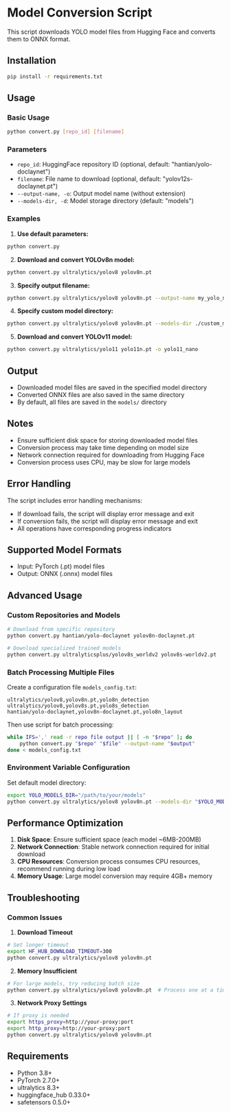 # Model Conversion Script

This script downloads YOLO model files from Hugging Face and converts them to ONNX format.

## Installation

```bash
pip install -r requirements.txt
```

## Usage

### Basic Usage

```bash
python convert.py [repo_id] [filename]
```

### Parameters

- `repo_id`: HuggingFace repository ID (optional, default: "hantian/yolo-doclaynet")
- `filename`: File name to download (optional, default: "yolov12s-doclaynet.pt")
- `--output-name, -o`: Output model name (without extension)
- `--models-dir, -d`: Model storage directory (default: "models")

### Examples

1. **Use default parameters:**
```bash
python convert.py
```

2. **Download and convert YOLOv8n model:**
```bash
python convert.py ultralytics/yolov8 yolov8n.pt
```

3. **Specify output filename:**
```bash
python convert.py ultralytics/yolov8 yolov8n.pt --output-name my_yolo_model
```

4. **Specify custom model directory:**
```bash
python convert.py ultralytics/yolov8 yolov8n.pt --models-dir ./custom_models
```

5. **Download and convert YOLOv11 model:**
```bash
python convert.py ultralytics/yolo11 yolo11n.pt -o yolo11_nano
```

## Output

- Downloaded model files are saved in the specified model directory
- Converted ONNX files are also saved in the same directory
- By default, all files are saved in the `models/` directory

## Notes

- Ensure sufficient disk space for storing downloaded model files
- Conversion process may take time depending on model size
- Network connection required for downloading from Hugging Face
- Conversion process uses CPU, may be slow for large models

## Error Handling

The script includes error handling mechanisms:
- If download fails, the script will display error message and exit
- If conversion fails, the script will display error message and exit
- All operations have corresponding progress indicators

## Supported Model Formats

- Input: PyTorch (.pt) model files
- Output: ONNX (.onnx) model files

## Advanced Usage

### Custom Repositories and Models

```bash
# Download from specific repository
python convert.py hantian/yolo-doclaynet yolov8n-doclaynet.pt

# Download specialized trained models
python convert.py ultralyticsplus/yolov8s_worldv2 yolov8s-worldv2.pt
```

### Batch Processing Multiple Files

Create a configuration file `models_config.txt`:
```
ultralytics/yolov8,yolov8n.pt,yolo8n_detection
ultralytics/yolov8,yolov8s.pt,yolo8s_detection
hantian/yolo-doclaynet,yolov8n-doclaynet.pt,yolo8n_layout
```

Then use script for batch processing:
```bash
while IFS=',' read -r repo file output || [ -n "$repo" ]; do
    python convert.py "$repo" "$file" --output-name "$output"
done < models_config.txt
```

### Environment Variable Configuration

Set default model directory:
```bash
export YOLO_MODELS_DIR="/path/to/your/models"
python convert.py ultralytics/yolov8 yolov8n.pt --models-dir "$YOLO_MODELS_DIR"
```

## Performance Optimization

1. **Disk Space**: Ensure sufficient space (each model ~6MB-200MB)
2. **Network Connection**: Stable network connection required for initial download
3. **CPU Resources**: Conversion process consumes CPU resources, recommend running during low load
4. **Memory Usage**: Large model conversion may require 4GB+ memory

## Troubleshooting

### Common Issues

1. **Download Timeout**
```bash
# Set longer timeout
export HF_HUB_DOWNLOAD_TIMEOUT=300
python convert.py ultralytics/yolov8 yolov8n.pt
```

2. **Memory Insufficient**
```bash
# For large models, try reducing batch size
python convert.py ultralytics/yolov8 yolov8n.pt  # Process one at a time
```

3. **Network Proxy Settings**
```bash
# If proxy is needed
export https_proxy=http://your-proxy:port
export http_proxy=http://your-proxy:port
python convert.py ultralytics/yolov8 yolov8n.pt
```

## Requirements

- Python 3.8+
- PyTorch 2.7.0+
- ultralytics 8.3+
- huggingface_hub 0.33.0+
- safetensors 0.5.0+